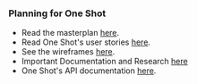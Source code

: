 ### Planning for One Shot

* Read the masterplan [here](https://github.com/one-mile/planning/blob/master/theplan.md).
* Read One Shot's user stories [here](https://github.com/one-mile/planning/blob/master/user-stories.md).
* See the wireframes [here](https://github.com/one-mile/planning/tree/master/wireframes).
* Important Documentation and Research [here](https://github.com/one-mile/planning/blob/master/useful-documentation.md)
* One Shot's API documentation [here](https://github.com/one-mile/server/blob/master/documentation.md).
